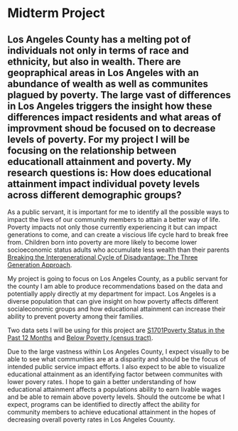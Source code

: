 # Midterm Project  
## Los Angeles County has a melting pot of individuals not only in terms of race and ethnicity, but also in wealth. There are geopraphical areas in Los Angeles with an abundance of wealth as well as communites plagued by poverty. The large vast of differences in Los Angeles triggers the insight how these differences impact residents and what areas of improvment shoud be focused on to decrease levels of poverty. For my project I will be focusing on the relationship between educationall attainment and poverty. My research questions is: How does educational attainment impact individual povety levels across different demographic groups? 


As a public servant, it is important for me to identify all the possible ways to impact the lives of our community members to attain a better way of life. Poverty impacts not only those currently experiencing it but can impact generations to come, and can create a viscious life cycle hard to break free from. Children born into poverty are more likely to become lower socioeconomic status adults who accumulate less wealth than their parents [Breaking the Intergenerational Cycle of Disadvantage: The Three Generation Approach](https://europepmc.org/article/pmc/pmc4894258). 

My project is going to focus on Los Angeles County, as a public servant for the county I am able to produce recommendations based on the data and potentially apply directly at my department for impact. Los Angeles is a diverse population that can give insight on how poverty affects different socialeconomic groups and how educational attainment can increase their ability to prevent poverty among their families. 

Two data sets I will be using for this project are [S1701Poverty Status in the Past 12 Months](https://data.census.gov/table/ACSST1Y2023.S1701?g=050XX00US06037) and [Below Poverty (census tract)](https://data.lacounty.gov/datasets/lacounty::below-poverty-census-tract/about).

Due to the large vastness within Los Angeles County, I expect visually to be able to see what communities are at a disparity and should be the focus of intended public service impact efforts. I also expect to be able to visualize educational attainment as an identifying factor between communites with lower povery rates. I hope to gain a better understanding of how educational attainment affects a populations ability to earn livable wages and be able to remain above poverty levels. Should the outcome be what I expect, programs can be identified to directly affect the ability for community members to achieve educational attainment in the hopes of decreasing overall poverty rates in Los Angeles Couunty. 

